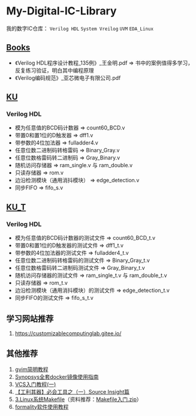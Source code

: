 # My-Digital-IC-Library
我的数字IC仓库：
`Verilog HDL` `System Vreilog`
`UVM`
`EDA_Linux`

## [Books](./Books)
 - 《Verilog HDL程序设计教程_135例》_王金明.pdf  =>  书中的案例值得多学习，反复练习验证，明白其中编程原理
 - 《Verilog编码规范》_亚芯微电子有限公司.pdf

## [KU](./KU)
### Verilog HDL
 - 模为任意值的BCD码计数器  =>  count60_BCD.v
 - 带置0和置1位的D触发器  =>  dff1.v
 - 带参数的4位加法器  =>  fulladder4.v
 - 任意位数二进制码转格雷码  =>  Binary_Gray.v
 - 任意位数格雷码转二进制码  =>  Gray_Binary.v
 - 随机访问存储器  =>  ram_single.v 与 ram_double.v
 - 只读存储器  =>  rom.v
 - 边沿检测模块（通用消抖模块）  =>  edge_detection.v
 - 同步FIFO  =>  fifo_s.v


## [KU_T](./KU_T)
### Verilog HDL
 - 模为任意值的BCD码计数器的测试文件  =>  count60_BCD_t.v
 - 带置0和置1位的D触发器的测试文件  =>  dff1_t.v
 - 带参数的4位加法器的测试文件  =>  fulladder4_t.v
 - 任意位数二进制码转格雷码的测试文件  =>  Binary_Gray_t.v
 - 任意位数格雷码转二进制码测试文件  =>  Gray_Binary_t.v
 - 随机访问存储器的测试文件  =>  ram_single_t.v 与 ram_double_t.v
 - 只读存储器  =>  rom_t.v
 - 边沿检测模块（通用消抖模块）的测试文件  =>  edge_detection_t.v
 - 同步FIFO的测试文件  =>  fifo_s_t.v
 
 ## 学习网站推荐
 1. https://customizablecomputinglab.gitee.io/
 
## 其他推荐
 1. [gvim简明教程](https://www.jianshu.com/p/94ba2306f7c8)
 2. [Synopsys全套docker镜像使用指南](https://zhuanlan.zhihu.com/p/266225644)
 3. [VCS入门教程(一)](https://zhuanlan.zhihu.com/p/127335447)
 4. [【工利其器】必会工具之（一）Source Insight篇](https://www.cnblogs.com/andy-songwei/p/9965714.html)
 5. [3.Linux系统Makefile](https://www.bilibili.com/video/BV1dW411n7vk?from=search&seid=18160544971512013359)（资料推荐：[Makefile入门.zip](./Book/Makefile入门.zip)）
 6. [formality软件使用教程](https://blog.csdn.net/weixin_43755290/article/details/105097210?utm_medium=distribute.pc_relevant.none-task-blog-2%7Edefault%7EBlogCommendFromBaidu%7Edefault-18.control&dist_request_id=&depth_1-utm_source=distribute.pc_relevant.none-task-blog-2%7Edefault%7EBlogCommendFromBaidu%7Edefault-18.control)
